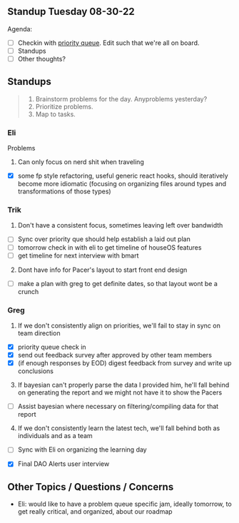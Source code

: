 ## Standup Tuesday 08-30-22

Agenda:

- [ ] Checkin with [priority queue](https://github.com/orgs/Krause-House/projects/6/views/1). Edit such that we're all on board.
- [ ] Standups
- [ ] Other thoughts?

## Standups

> 1. Brainstorm problems for the day. Anyproblems yesterday?
> 2. Prioritize problems.
> 3. Map to tasks.

### Eli

Problems

1. Can only focus on nerd shit when traveling

- [x] some fp style refactoring, useful generic react hooks, should iteratively become more idiomatic (focusing on organizing files around types and transformations of those types)

### Trik

1. Don't have a consistent focus, sometimes leaving left over bandwidth

- [ ] Sync over priority que should help establish a laid out plan
- [ ] tomorrow check in with eli to get timeline of houseOS features
- [ ] get timeline for next interview with bmart

2.  Dont have info for Pacer's layout to start front end design

- [ ] make a plan with greg to get definite dates, so that layout wont be a crunch

### Greg

1. If we don't consistently align on priorities, we'll fail to stay in sync on team direction

- [x] priority queue check in
- [x] send out feedback survey after approved by other team members
- [x] (if enough responses by EOD) digest feedback from survey and write up conclusions

3. If bayesian can't properly parse the data I provided him, he'll fall behind on generating the report and we might not have it to show the Pacers

- [ ] Assist bayesian where necessary on filtering/compiling data for that report

4. If we don't consistently learn the latest tech, we'll fall behind both as individuals and as a team

- [ ] Sync with Eli on organizing the learning day

- [x] Final DAO Alerts user interview

## Other Topics / Questions / Concerns

- Eli: would like to have a problem queue specific jam, ideally tomorrow, to get really critical, and organized, about our roadmap
